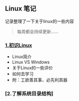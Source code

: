 ## Linux 笔记
记录整理了一下关于linux的一些内容

> 每周都会持续更新......



### [1.初识Linux](https://github.com/ZHONG-heart/Linux-shell/tree/master/Linux/%E7%AC%AC%E4%B8%80%E7%AB%A0)
* Linux简介
* Linux VS Windows
* 关于Linux的一些评价
* 如何去学习
* 附：工欲善其事，必先利其器

### [2.了解系统目录结构]
